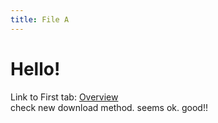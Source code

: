 ```yaml
---
title: File A
---
```


# Hello!

Link to First tab: [Overview](../overview)  
check new download method. seems ok. good!!

